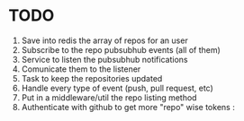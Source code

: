 # TODO

1. Save into redis the array of repos for an user
2. Subscribe to the repo pubsubhub events (all of them)
3. Service to listen the pubsubhub notifications
4. Comunicate them to the listener
5. Task to keep the repositories updated
6. Handle every type of event (push, pull request, etc)
7. Put in a middleware/util the repo listing method
8. Authenticate with github to get more "repo" wise tokens
:
